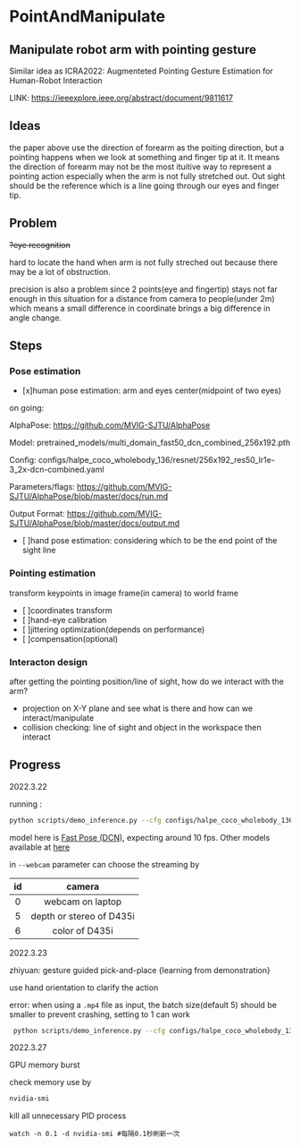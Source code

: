 # PointAndManipulate

## Manipulate robot arm with pointing gesture  

Similar idea as ICRA2022: Augmenteted Pointing Gesture Estimation for Human-Robot Interaction  

LINK: https://ieeexplore.ieee.org/abstract/document/9811617

## Ideas

the paper above use the direction of forearm as the poiting direction, but a pointing happens when we look at something and finger tip at it. It means the direction of forearm may not be the most ituitive way to represent a pointing action especially when the arm is not fully stretched out. Out sight should be the reference which is a line going through our eyes and finger tip.  

## Problem

~~?eye recognition~~

hard to locate the hand when arm is not fully streched out because there may be a lot of obstruction.

precision is also a problem since 2 points(eye and fingertip) stays not far enough in this situation for a distance from camera to people(under 2m) which means a small difference in coordinate brings a big difference in angle change.

## Steps

### Pose estimation

- [x]human pose estimation: arm and eyes center(midpoint of two eyes)
  
on going:

AlphaPose: https://github.com/MVIG-SJTU/AlphaPose

Model: pretrained_models/multi_domain_fast50_dcn_combined_256x192.pth  

Config: configs/halpe_coco_wholebody_136/resnet/256x192_res50_lr1e-3_2x-dcn-combined.yaml

Parameters/flags: https://github.com/MVIG-SJTU/AlphaPose/blob/master/docs/run.md

Output Format: https://github.com/MVIG-SJTU/AlphaPose/blob/master/docs/output.md

- [ ]hand pose estimation: considering which to be the end point of the sight line
  
### Pointing estimation

transform keypoints in image frame(in camera) to world frame

- [ ]coordinates transform
- [ ]hand-eye calibration
- [ ]jittering optimization(depends on performance)
- [ ]compensation(optional)

### Interacton design

after getting the pointing position/line of sight, how do we interact with the arm?

- projection on X-Y plane and see what is there and how can we interact/manipulate
- collision checking: line of sight and object in the workspace then interact

## Progress

2022.3.22

running :

```bash
python scripts/demo_inference.py --cfg configs/halpe_coco_wholebody_136/resnet/256x192_res50_lr1e-3_2x-dcn-combined.yaml --checkpoint pretrained_models/multi_domain_fast50_dcn_combined_256x192.pth --vis --webcam 6
```

model here is [Fast Pose (DCN)](https://github.com/MVIG-SJTU/AlphaPose/blob/master/docs/MODEL_ZOO.md#multi-domain-models-strongly-recommended), expecting around 10 fps. Other models available at [here](https://github.com/MVIG-SJTU/AlphaPose/blob/master/docs/MODEL_ZOO.md)

in `--webcam` parameter can choose the streaming by

|id|camera|
|:---:|:----:|
|0|webcam on laptop|
|5|depth or stereo of D435i|
|6|color of D435i|

2022.3.23

zhiyuan: gesture guided pick-and-place {learning from demonstration}

use hand orientation to clarify the action

error: when using a `.mp4` file as input, the batch size(default 5) should be smaller to prevent crashing, setting to 1 can work

```bash
 python scripts/demo_inference.py --cfg configs/halpe_coco_wholebody_136/resnet/256x192_res50_lr1e-3_2x-dcn-combined.yaml --checkpoint pretrained_models/multi_domain_fast50_dcn_combined_256x192.pth --video examples/demo/bsktb.mp4 --outdir examples/res/ --save_video --detbatch 1
```

2022.3.27

GPU memory burst

check memory use by

```bash
nvidia-smi
```

kill all unnecessary PID process

```
watch -n 0.1 -d nvidia-smi #每隔0.1秒刷新一次
```

